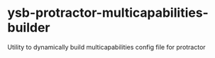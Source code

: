 # ysb-protractor-multicapabilities-builder
Utility to dynamically build multicapabilities config file for protractor
